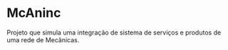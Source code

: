 # McAninc
Projeto que simula uma integração de sistema de serviços e produtos de uma rede de Mecânicas.

